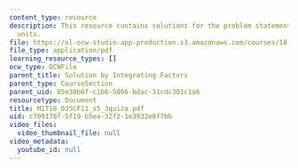 ```yaml
---
content_type: resource
description: This resource contains solutions for the problem statement related to
  units.
file: https://ol-ocw-studio-app-production.s3.amazonaws.com/courses/18-03sc-differential-equations-fall-2011/c709178f5f19b5ea32f21e3932e0f7bb_MIT18_03SCF11_s5_3quiza.pdf
file_type: application/pdf
learning_resource_types: []
ocw_type: OCWFile
parent_title: Solution by Integrating Factors
parent_type: CourseSection
parent_uid: 85e38b6f-c1b6-5066-bdac-31cdc301c1a6
resourcetype: Document
title: MIT18_03SCF11_s5_3quiza.pdf
uid: c709178f-5f19-b5ea-32f2-1e3932e0f7bb
video_files:
  video_thumbnail_file: null
video_metadata:
  youtube_id: null
---
```

